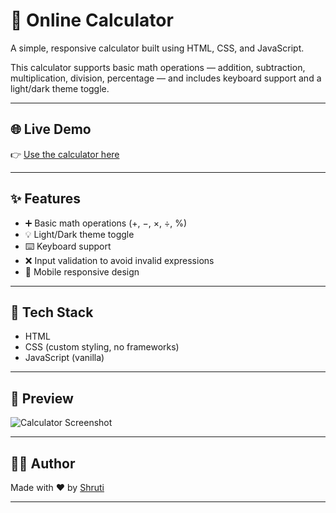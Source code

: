 # 🔢 Online Calculator

A simple, responsive calculator built using HTML, CSS, and JavaScript.

This calculator supports basic math operations — addition, subtraction, multiplication, division, percentage — and includes keyboard support and a light/dark theme toggle.

---

## 🌐 Live Demo

👉 [Use the calculator here](https://shrutiji007.github.io/Calculator/)

---

## ✨ Features

- ➕ Basic math operations (+, −, ×, ÷, %)
- 💡 Light/Dark theme toggle
- ⌨️ Keyboard support
- ❌ Input validation to avoid invalid expressions
- 📱 Mobile responsive design

---

## 📁 Tech Stack

- HTML
- CSS (custom styling, no frameworks)
- JavaScript (vanilla)

---

## 📸 Preview

![Calculator Screenshot](https://raw.githubusercontent.com/Shrutiji007/Calculator/main/preview.png)

---


## 🙋‍♀️ Author

Made with ❤️ by [Shruti](https://github.com/Shrutiji007)

---

